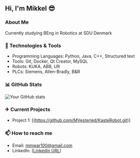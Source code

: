 ## Hi, I'm Mikkel 😎

### About Me 
 Currently studying BEng in Robotics at SDU Denmark

### 🔧 Technologies & Tools
- Programming Languages: Python, Java, C++, Structured text
- Tools: Git, Docker, Qt Creator, MySQL
- Robots: KUKA, ABB, UR
- PLCs: Siemens, Allen-Bradly, B&R

### 📊 GitHub Stats
![Your GitHub stats](https://github-readme-stats.vercel.app/api?username=yourusername&show_icons=true)

### ✈ Current Projects
- Project 1: [(https://github.com/MVesterled/KasteRobot.git)]

### 📫 How to reach me
- Email: mmwar100@gmail.com
- LinkedIn: [[LinkedIn URL](https://www.linkedin.com/in/mlnc/)]

